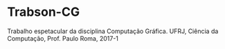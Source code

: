 # Trabson-CG
Trabalho espetacular da disciplina Computação Gráfica. UFRJ, Ciência da Computação, Prof. Paulo Roma, 2017-1
